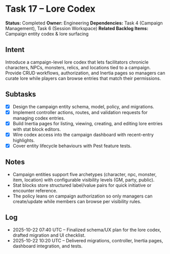 # Task 17 – Lore Codex

**Status:** Completed
**Owner:** Engineering
**Dependencies:** Task 4 (Campaign Management), Task 6 (Session Workspace)
**Related Backlog Items:** Campaign entity codex & lore surfacing

## Intent
Introduce a campaign-level lore codex that lets facilitators chronicle characters, NPCs, monsters, relics, and locations tied to a campaign. Provide CRUD workflows, authorization, and Inertia pages so managers can curate lore while players can browse entries that match their permissions.

## Subtasks
- [x] Design the campaign entity schema, model, policy, and migrations.
- [x] Implement controller actions, routes, and validation requests for managing codex entries.
- [x] Build Inertia pages for listing, viewing, creating, and editing lore entries with stat block editors.
- [x] Wire codex access into the campaign dashboard with recent-entry highlights.
- [x] Cover entity lifecycle behaviours with Pest feature tests.

## Notes
- Campaign entities support five archetypes (character, npc, monster, item, location) with configurable visibility levels (GM, party, public).
- Stat blocks store structured label/value pairs for quick initiative or encounter reference.
- The policy leans on campaign authorization so only managers can create/update while members can browse per visibility rules.

## Log
- 2025-10-22 07:40 UTC – Finalized schema/UX plan for the lore codex, drafted migration and UI checklist.
- 2025-10-22 10:20 UTC – Delivered migrations, controller, Inertia pages, dashboard integration, and tests.
